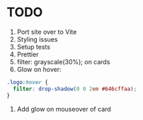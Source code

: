 # TODO

1. Port site over to Vite
1. Styling issues
1. Setup tests
1. Prettier
1. filter: grayscale(30%); on cards
1. Glow on hover:
```css
.logo:hover {
  filter: drop-shadow(0 0 2em #646cffaa);
}
```
1. Add glow on mouseover of card